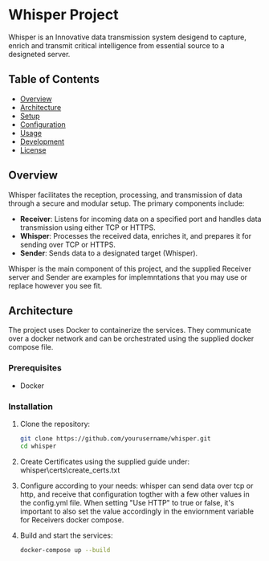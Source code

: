 # Whisper Project

Whisper is an Innovative data transmission system desigend to capture, enrich and transmit critical intelligence from essential source to a designeted server.

## Table of Contents
- [Overview](#overview)
- [Architecture](#architecture)
- [Setup](#setup)
- [Configuration](#configuration)
- [Usage](#usage)
- [Development](#development)
- [License](#license)

## Overview

Whisper facilitates the reception, processing, and transmission of data through a secure and modular setup. The primary components include:

- **Receiver**: Listens for incoming data on a specified port and handles data transmission using either TCP or HTTPS.
- **Whisper**: Processes the received data, enriches it, and prepares it for sending over TCP or HTTPS.
- **Sender**: Sends data to a designated target (Whisper).

Whisper is the main component of this project, and the supplied Receiver server and Sender are examples for implemntations that you may use or replace however you see fit.

## Architecture

The project uses Docker to containerize the services. 
They communicate over a docker network and can be orchestrated
using the supplied docker compose file.


### Prerequisites

- Docker

### Installation

1. Clone the repository:
    ```sh
    git clone https://github.com/yourusername/whisper.git
    cd whisper
    ```

2. Create Certificates using the supplied guide under:
    whisper\certs\create_certs.txt

3. Configure according to your needs:
    whisper can send data over tcp or http, and receive that configuration
    togther with a few other values in the config.yml file. When setting 
    "Use HTTP" to true or false, it's important to also set the value 
    accordingly in the enviornment variable for Receivers docker compose.

4. Build and start the services:
    ```sh
    docker-compose up --build
    ```
    